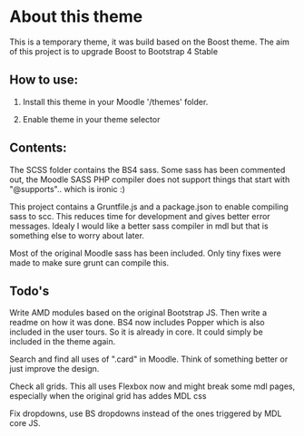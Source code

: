 About this theme
================

This is a temporary theme, it was build based on the Boost theme. The aim of this project is to upgrade Boost to Bootstrap 4 Stable

How to use:
-----------

1. Install this theme in your Moodle '/themes' folder.

2. Enable theme in your theme selector


Contents:
---------

The SCSS folder contains the BS4 sass. Some sass has been commented out, the Moodle SASS PHP compiler does not support things that start with "@supports".. which is ironic :)

This project contains a Gruntfile.js and a package.json to enable compiling sass to scc. This reduces time for development and gives better error messages. Idealy I would like a better sass compiler in mdl but that is something else to worry about later.

Most of the original Moodle sass has been included. Only tiny fixes were made to make sure grunt can compile this.

Todo's
------

Write AMD modules based on the original Bootstrap JS. Then write a readme on how it was done. BS4 now includes Popper which is also included in the user tours. So it is already in core. It could simply be included in the theme again.

Search and find all uses of ".card" in Moodle. Think of something better or just improve the design.

Check all grids. This all uses Flexbox now and might break some mdl pages, especially when the original grid has addes MDL css

Fix dropdowns, use BS dropdowns instead of the ones triggered by MDL core JS.

